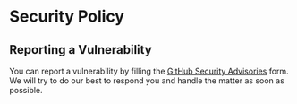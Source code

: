 # Security Policy

## Reporting a Vulnerability

You can report a vulnerability by filling the [GitHub Security Advisories](https://github.com/sws2apps/meeting-schedules-parser/security/advisories) form. We will try to do our best to respond you and handle the matter as soon as possible.
